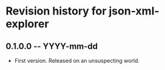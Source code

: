 # Revision history for json-xml-explorer

## 0.1.0.0 -- YYYY-mm-dd

* First version. Released on an unsuspecting world.
